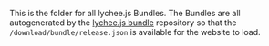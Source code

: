 
This is the folder for all lychee.js Bundles. The Bundles are all
autogenerated by the [lychee.js bundle](https://github.com/Artificial-Engineering/lycheejs-bundle)
repository so that the `/download/bundle/release.json` is available
for the website to load.

